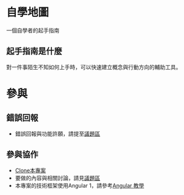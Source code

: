 # 自學地圖

一個自學者的起手指南

## 起手指南是什麼

對一件事陌生不知如何上手時，可以快速建立概念與行動方向的輔助工具。



# 參與


## 錯誤回報

* 錯誤回報與功能許願，請提至[議題區](https://github.com/3dw/automap/issues)


## 參與協作

* [Clone本專案](https://github.com/3dw/automap)
* 要做的內容與相關討論，請見[議題區](https://github.com/3dw/automap/issues)
* 本專案的技術框架使用Angular 1，請參考[Angular 教學](http://www.w3schools.com/angular/)

